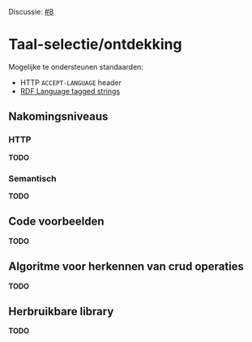 Discussie: [#8](https://github.com/pietercolpaert/generieke-hypermedia-api/issues/8)

# Taal-selectie/ontdekking

Mogelijke te ondersteunen standaarden:

* HTTP `ACCEPT-LANGUAGE` header
* [RDF Language tagged strings](https://www.w3.org/TR/rdf11-concepts/#dfn-language-tagged-string)

## Nakomingsniveaus

### HTTP

__TODO__

### Semantisch

__TODO__

## Code voorbeelden

__TODO__

## Algoritme voor herkennen van crud operaties

__TODO__

## Herbruikbare library

__TODO__